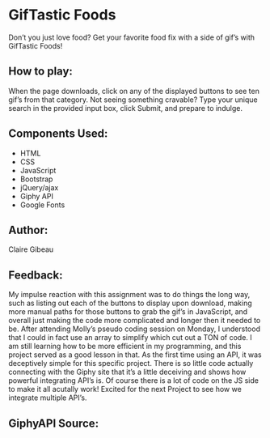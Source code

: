 # GifTastic Foods
Don’t you just love food? Get your favorite food fix with a side of gif’s with GifTastic Foods! 

## How to play:
When the page downloads, click on any of the displayed buttons to see ten gif’s from that category. Not seeing something cravable? Type your unique search in the provided input box, click Submit, and prepare to indulge. 

## Components Used:
* HTML
* CSS
* JavaScript
* Bootstrap
* jQuery/ajax
* Giphy API
* Google Fonts

## Author:
Claire Gibeau

## Feedback:
My impulse reaction with this assignment was to do things the long way, such as listing out each of the buttons to display upon download, making more manual paths for those buttons to grab the gif’s in JavaScript, and overall just making the code more complicated and longer then it needed to be. After attending Molly’s pseudo coding session on Monday, I understood that I could in fact use an array to simplify which cut out a TON of code. I am still learning how to be more efficient in my programming, and this project served as a good lesson in that. As the first time using an API, it was deceptively simple for this specific project. There is so little code actually connecting with the Giphy site that it’s a little deceiving and shows how powerful integrating API’s is. Of course there is a lot of code on the JS side to make it all acutally work! Excited for the next Project to see how we integrate multiple API’s. 

## GiphyAPI Source:


